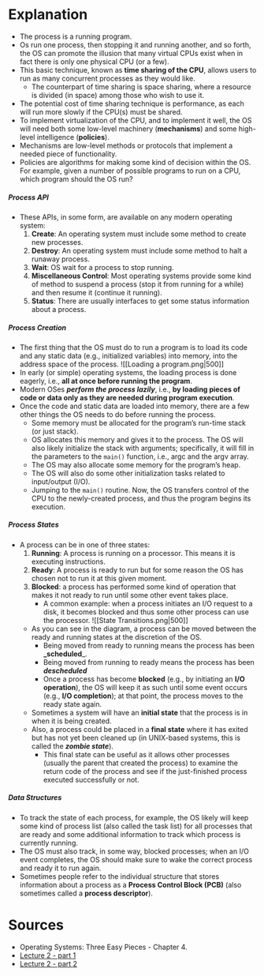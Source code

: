# Explanation
- The process is a running program.
- Os run one process, then stopping it and running another, and so forth, the OS can promote the illusion that many virtual CPUs exist when in fact there is only one physical CPU (or a few).
- This basic technique, known as **time sharing of the CPU**, allows users to run as many concurrent processes as they would like.
	- The counterpart of time sharing is space sharing, where a resource is divided (in space) among those who wish to use it.
- The potential cost of time sharing technique is performance, as each will run more slowly if the CPU(s) must be shared.
- To implement virtualization of the CPU, and to implement it well, the OS will need both some low-level machinery (**mechanisms**) and some high-level intelligence (**policies**).
- Mechanisms are low-level methods or protocols that implement a needed piece of functionality.
- Policies are algorithms for making some kind of decision within the OS. For example, given a number of possible programs to run on a CPU, which program should the OS run?
##### Process API
- These APIs, in some form, are available on any modern operating system:
	1. **Create**: An operating system must include some method to create new processes.
	2. **Destroy**: An operating system must include some method to halt a runaway process.
	3. **Wait**: OS wait for a process to stop running.
	4. **Miscellaneous Control**: Most operating systems provide some kind of method to suspend a process (stop it from running for a while) and then resume it (continue it running).
	5. **Status**: There are usually interfaces to get some status information about a process.
##### Process Creation
- The first thing that the OS must do to run a program is to load its code and any static data (e.g., initialized variables) into memory, into the address space of the process.
	 ![[Loading a program.png|500]]
- In early (or simple) operating systems, the loading process is done eagerly, i.e., **all at once before running the program**. 
- Modern OSes **_perform the process lazily_**, i.e., **by loading pieces of code or data only as they are needed during program execution**.
- Once the code and static data are loaded into memory, there are a few other things the OS needs to do before running the process. 
	- Some memory must be allocated for the program’s run-time stack (or just stack).
	- OS allocates this memory and gives it to the process. The OS will also likely initialize the stack with arguments; specifically, it will fill in the parameters to the `main()` function, i.e., argc and the argv array.
	- The OS may also allocate some memory for the program’s heap.
	- The OS will also do some other initialization tasks related to input/output (I/O).
	- Jumping to the `main()` routine. Now, the OS transfers control of the CPU to the newly-created process, and thus the program begins its execution.
##### Process States
- A process can be in one of three states:
	1. **Running**: A process is running on a processor. This means it is executing instructions.
	2. **Ready**: A process is ready to run but for some reason the OS has chosen not to run it at this given moment.
	3. **Blocked**: a process has performed some kind of operation that makes it not ready to run until some other event takes place.
		- A common example: when a process initiates an I/O request to a disk, it becomes blocked and thus some other process can use the processor.
	![[State Transitions.png|500]]
	- As you can see in the diagram, a process can be moved between the ready and running states at the discretion of the OS.
		- Being moved from ready to running means the process has been **_scheduled**_.
		- Being moved from running to ready means the process has been **_descheduled_**
		- Once a process has become **blocked** (e.g., by initiating an **I/O operation**), the OS will keep it as such until some event occurs (e.g., **I/O completion**); at that point, the process moves to the ready state again.
	- Sometimes a system will have an **initial state** that the process is in when it is being created.
	- Also, a process could be placed in a **final state** where it has exited but has not yet been cleaned up (in UNIX-based systems, this is called the **_zombie state_**).
		- This final state can be useful as it allows other processes (usually the parent that created the process) to examine the return code of the process and see if the just-finished process executed successfully or not.
##### Data Structures
- To track the state of each process, for example, the OS likely will keep some kind of process list (also called the task list) for all processes that are ready and some additional information to track which process is currently running. 
- The OS must also track, in some way, blocked processes; when an I/O event completes, the OS should make sure to wake the correct process and ready it to run again.
- Sometimes people refer to the individual structure that stores information about a process as a **Process Control Block (PCB)** (also sometimes called a **process descriptor**).
# Sources
- Operating Systems: Three Easy Pieces - Chapter 4.
- [Lecture 2 - part 1](https://youtu.be/oTd72Yp2m8w)
- [Lecture 2 - part 2](https://youtu.be/Q09UgVfragU)